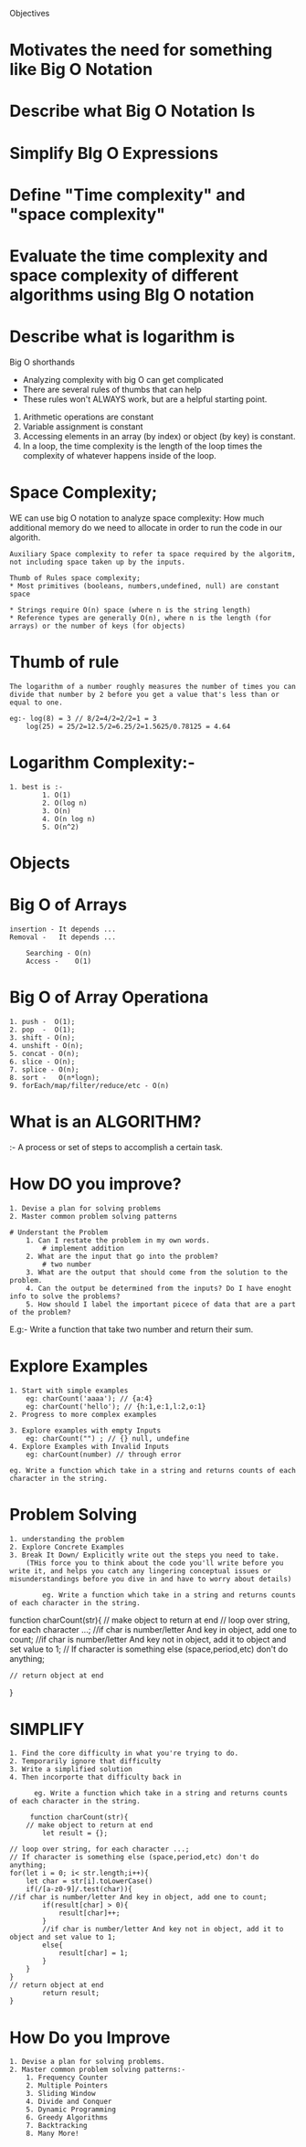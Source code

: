 Objectives
# Motivates the need for something like Big O Notation
# Describe what Big O Notation Is
# Simplify BIg O Expressions 
# Define "Time complexity" and "space complexity"
# Evaluate the time complexity and space complexity of different algorithms using BIg O notation
# Describe what is logarithm is

Big O shorthands
* Analyzing complexity with big O can get complicated 
* There are several rules of thumbs that can help
* These rules won't ALWAYS work, but are a helpful starting point.

1. Arithmetic operations are constant
2. Variable assignment is constant
3. Accessing elements in an array (by index) or object (by key) is constant.
4. In a loop, the time complexity is the length of the loop times the complexity of whatever happens inside of the loop.


# Space Complexity;
WE can use big O notation to analyze space complexity:
    How much additional memory do we need to allocate in order to run the code in our algorith.

    Auxiliary Space complexity to refer ta space required by the algoritm, not including space taken up by the inputs.

    Thumb of Rules space complexity;
    * Most primitives (booleans, numbers,undefined, null) are constant space

    * Strings require O(n) space (where n is the string length)
    * Reference types are generally O(n), where n is the length (for arrays) or the number of keys (for objects)

# Thumb of rule
    The logarithm of a number roughly measures the number of times you can divide that number by 2 before you get a value that's less than or equal to one.

    eg:- log(8) = 3 // 8/2=4/2=2/2=1 = 3
        log(25) = 25/2=12.5/2=6.25/2=1.5625/0.78125 = 4.64

# Logarithm Complexity:-
    1. best is :- 
            1. O(1)
            2. O(log n)
            3. O(n)
            4. O(n log n)
            5. O(n^2)


# Objects


# Big O of Arrays
    insertion - It depends ...
    Removal -   It depends ...

        Searching - O(n)
        Access -    O(1)

# Big O of Array Operationa
    1. push -  O(1);
    2. pop  -  O(1);
    3. shift - O(n);
    4. unshift - O(n);
    5. concat - O(n);
    6. slice - O(n);
    7. splice - O(n);
    8. sort -   O(n*logn);
    9. forEach/map/filter/reduce/etc - O(n)

# What is an ALGORITHM?
:- A process or set of steps to accomplish a certain task.


# How DO you improve?
    1. Devise a plan for solving problems
    2. Master common problem solving patterns

    # Understant the Problem
        1. Can I restate the problem in my own words.
            # implement addition
        2. What are the input that go into the problem?
            # two number
        3. What are the output that should come from the solution to the problem.
        4. Can the output be determined from the inputs? Do I have enoght info to solve the problems? 
        5. How should I label the important picece of data that are a part of the problem?


E.g:- Write a function that take two number and return their sum.

# Explore Examples
    1. Start with simple examples
        eg: charCount('aaaa'); // {a:4}
        eg: charCount('hello'); // {h:1,e:1,l:2,o:1}
    2. Progress to more complex examples

    3. Explore examples with empty Inputs
        eg: charCount("") ; // {} null, undefine
    4. Explore Examples with Invalid Inputs
        eg: charCount(number) // through error

    eg. Write a function which take in a string and returns counts of each character in the string.

# Problem Solving
    1. understanding the problem
    2. Explore Concrete Examples
    3. Break It Down/ Explicitly write out the steps you need to take.
        (THis force you to think about the code you'll write before you write it, and helps you catch any lingering conceptual issues or misunderstandings before you dive in and have to worry about details)

            eg. Write a function which take in a string and returns counts of each character in the string.

function charCount(str){
    // make object to return at end
    // loop over string, for each character ...;
    //if char is number/letter And key in object, add one to count;
    //if char is number/letter And key not in object, add it to object and set value to 1;
    // If character is something else (space,period,etc) don't do anything;

    // return object at end
    
}

# SIMPLIFY
    1. Find the core difficulty in what you're trying to do.
    2. Temporarily ignore that difficulty
    3. Write a simplified solution
    4. Then incorporte that difficulty back in

          eg. Write a function which take in a string and returns counts of each character in the string.

         function charCount(str){
        // make object to return at end
            let result = {};

    // loop over string, for each character ...;
    // If character is something else (space,period,etc) don't do anything;
    for(let i = 0; i< str.length;i++){
        let char = str[i].toLowerCase()
        if(/[a-z0-9]/.test(char)){
    //if char is number/letter And key in object, add one to count;
            if(result[char] > 0){
                result[char]++;
            }
            //if char is number/letter And key not in object, add it to object and set value to 1;
            else{
                result[char] = 1;
            }
        }
    }
    // return object at end
            return result;
    }

# How Do you Improve
    1. Devise a plan for solving problems.
    2. Master common problem solving patterns:- 
        1. Frequency Counter
        2. Multiple Pointers
        3. Sliding Window
        4. Divide and Conquer
        5. Dynamic Programming
        6. Greedy Algorithms
        7. Backtracking
        8. Many More!
        
